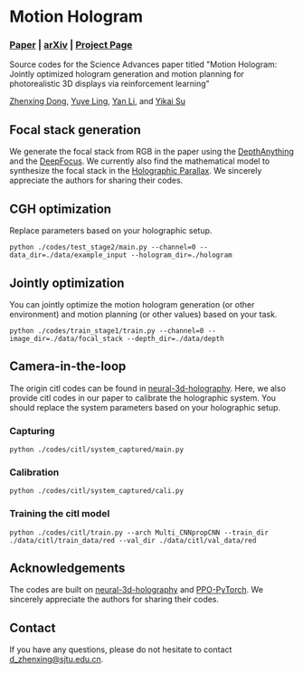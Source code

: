 # Motion Hologram
### [Paper](https://arxiv.org/pdf/2401.12537v2) | [arXiv](https://arxiv.org/abs/2401.12537v2) | [Project Page](https://zhenxing-dong.github.io/Motion-Hologram/)

Source codes for the Science Advances paper titled "Motion Hologram: Jointly optimized hologram generation and motion planning for photorealistic 3D displays via reinforcement learning"

[Zhenxing Dong](https://zhenxing-dong.github.io/),
[Yuye Ling](http://www.yuyeling.com/),
[Yan Li](),
and [Yikai Su](https://otip.sjtu.edu.cn/en/member/YikaiSu) 

## Focal stack generation
We generate the focal stack from RGB in the paper using the [DepthAnything](https://github.com/DepthAnything/Depth-Anything-V2) and the [DeepFocus](https://github.com/facebookresearch/DeepFocus). We currently also find the mathematical model to synthesize the focal stack in the [Holographic Parallax](https://github.com/dongyeon93/holographic-parallax). We sincerely appreciate the authors for sharing their codes.

## CGH optimization
Replace parameters based on your holographic setup.
```
python ./codes/test_stage2/main.py --channel=0 --data_dir=./data/example_input --hologram_dir=./hologram
```

## Jointly optimization
You can jointly optimize the motion hologram generation (or other environment) and motion planning (or other values) based on your task.
```
python ./codes/train_stage1/train.py --channel=0 --image_dir=./data/focal_stack --depth_dir=./data/depth
```
## Camera-in-the-loop
The origin citl codes can be found in [neural-3d-holography](https://github.com/computational-imaging/neural-3d-holography). Here, we also provide citl codes in our paper to calibrate the holographic system. You should replace the system parameters based on your holographic setup. 

### Capturing
```
python ./codes/citl/system_captured/main.py
```
### Calibration
```
python ./codes/citl/system_captured/cali.py
```
### Training the citl model
```
python ./codes/citl/train.py --arch Multi_CNNpropCNN --train_dir ./data/citl/train_data/red --val_dir ./data/citl/val_data/red
```

## Acknowledgements
The codes are built on [neural-3d-holography](https://github.com/computational-imaging/neural-3d-holography) and [PPO-PyTorch](https://github.com/nikhilbarhate99/PPO-PyTorch). We sincerely appreciate the authors for sharing their codes.
## Contact
If you have any questions, please do not hesitate to contact [d_zhenxing@sjtu.edu.cn](d_zhenxing@sjtu.edu.cn).
